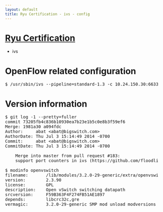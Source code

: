 ```yaml
---
layout: default
title: Ryu Certification - ivs - config
---
```

# [Ryu Certification](http://osrg.github.io/ryu/certification.html)
* ivs

# OpenFlow related configuration
<pre>
$ /usr/sbin/ivs --pipeline=standard-1.3 -c 10.24.150.30:6633 --dpid 0000000000000001 -i eth21 -i eth22 -i eth23
</pre>

# Version information
<pre>
$ git log -1 --pretty=fuller
commit 73205fb4c836b10930ea7b23e1b5c0e8b3f59ef6
Merge: 1981a30 a094fdc
Author:     abat &lt;abat@bigswitch.com&gt;
AuthorDate: Thu Jul 3 15:14:49 2014 -0700
Commit:     abat &lt;abat@bigswitch.com&gt;
CommitDate: Thu Jul 3 15:14:49 2014 -0700

    Merge into master from pull request #183:
    support port counters in ivs (https://github.com/floodlight/ivs/pull/183)

$ modinfo openvswitch
filename:       /lib/modules/3.2.0-29-generic/extra/openvswitch.ko
version:        2.3.90
license:        GPL
description:    Open vSwitch switching datapath
srcversion:     F59B363F4F274FB51AE1897
depends:        libcrc32c,gre
vermagic:       3.2.0-29-generic SMP mod_unload modversions 
</pre>
